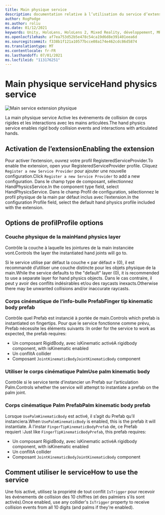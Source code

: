 ```yaml
---
title: Main physique service
description: documentation relative à l’utilisation du service d’extension physique de main dans MRTK
author: RogPodge
ms.author: roliu
ms.date: 01/12/2021
keywords: Unity, HoloLens, HoloLens 2, Mixed Reality, développement, MRTK
ms.openlocfilehash: af7ea753d52b5e478c54ca19d6d8e391401eea6d
ms.sourcegitcommit: f338b1f121a10577bcce08a174e462cdc86d5874
ms.translationtype: MT
ms.contentlocale: fr-FR
ms.lasthandoff: 07/01/2021
ms.locfileid: "113176251"
---
```

# <a name="hand-physics-service"></a><span data-ttu-id="609e2-104">Main physique service</span><span class="sxs-lookup"><span data-stu-id="609e2-104">Hand physics service</span></span>

![Main service extension physique](../images/hand-physics/MRTK_UX_HandPhysics_Main.jpg)

<span data-ttu-id="609e2-106">La main physique service Active les événements de collision de corps rigides et les interactions avec les mains articulées.</span><span class="sxs-lookup"><span data-stu-id="609e2-106">The hand physics service enables rigid body collision events and interactions with articulated hands.</span></span>

## <a name="enabling-the-extension"></a><span data-ttu-id="609e2-107">Activation de l’extension</span><span class="sxs-lookup"><span data-stu-id="609e2-107">Enabling the extension</span></span>

<span data-ttu-id="609e2-108">Pour activer l’extension, ouvrez votre profil RegisteredServiceProvider.</span><span class="sxs-lookup"><span data-stu-id="609e2-108">To enable the extension, open your RegisteredServiceProvider profile.</span></span> <span data-ttu-id="609e2-109">Cliquez `Register a new Service Provider` pour ajouter une nouvelle configuration.</span><span class="sxs-lookup"><span data-stu-id="609e2-109">Click `Register a new Service Provider` to add a new configuration.</span></span> <span data-ttu-id="609e2-110">Dans le champ type de composant, sélectionnez HandPhysicsService.</span><span class="sxs-lookup"><span data-stu-id="609e2-110">In the component type field, select HandPhysicsService.</span></span> <span data-ttu-id="609e2-111">Dans le champ Profil de configuration, sélectionnez le profil physique de la main par défaut inclus avec l’extension.</span><span class="sxs-lookup"><span data-stu-id="609e2-111">In the configuration Profile field, select the default hand physics profile included with the extension.</span></span>

## <a name="profile-options"></a><span data-ttu-id="609e2-112">Options de profil</span><span class="sxs-lookup"><span data-stu-id="609e2-112">Profile options</span></span>

### <a name="hand-physics-layer"></a><span data-ttu-id="609e2-113">Couche physique de la main</span><span class="sxs-lookup"><span data-stu-id="609e2-113">Hand physics layer</span></span>

<span data-ttu-id="609e2-114">Contrôle la couche à laquelle les jointures de la main instanciée vont.</span><span class="sxs-lookup"><span data-stu-id="609e2-114">Controls the layer the instantiated hand joints will go to.</span></span>

<span data-ttu-id="609e2-115">Si le service utilise par défaut la couche « par défaut » (0), il est recommandé d’utiliser une couche distincte pour les objets physique de la main.</span><span class="sxs-lookup"><span data-stu-id="609e2-115">While the service defaults to the "default" layer (0), it is recommended to use a separate layer for hand physics objects.</span></span> <span data-ttu-id="609e2-116">Dans le cas contraire, il peut y avoir des conflits indésirables et/ou des raycasts inexacts.</span><span class="sxs-lookup"><span data-stu-id="609e2-116">Otherwise there may be unwanted collisions and/or inaccurate raycasts.</span></span>

### <a name="finger-tip-kinematic-body-prefab"></a><span data-ttu-id="609e2-117">Corps cinématique de l’info-bulle Prefab</span><span class="sxs-lookup"><span data-stu-id="609e2-117">Finger tip kinematic body prefab</span></span>

<span data-ttu-id="609e2-118">Contrôle quel Prefab est instancié à portée de main.</span><span class="sxs-lookup"><span data-stu-id="609e2-118">Controls which prefab is instantiated on fingertips.</span></span> <span data-ttu-id="609e2-119">Pour que le service fonctionne comme prévu, Prefab nécessite les éléments suivants :</span><span class="sxs-lookup"><span data-stu-id="609e2-119">In order for the service to work as expected, the prefab requires:</span></span>

- <span data-ttu-id="609e2-120">Un composant RigidBody, avec isKinematic activé</span><span class="sxs-lookup"><span data-stu-id="609e2-120">A rigidbody component, with isKinematic enabled</span></span>
- <span data-ttu-id="609e2-121">Un conflit</span><span class="sxs-lookup"><span data-stu-id="609e2-121">A collider</span></span>
- <span data-ttu-id="609e2-122">Composant `JointKinematicBody`</span><span class="sxs-lookup"><span data-stu-id="609e2-122">`JointKinematicBody` component</span></span>

### <a name="use-palm-kinematic-body"></a><span data-ttu-id="609e2-123">Utiliser le corps cinématique Palm</span><span class="sxs-lookup"><span data-stu-id="609e2-123">Use palm kinematic body</span></span>

<span data-ttu-id="609e2-124">Contrôle si le service tente d’instancier un Prefab sur l’articulation Palm.</span><span class="sxs-lookup"><span data-stu-id="609e2-124">Controls whether the service will attempt to instantiate a prefab on the palm joint.</span></span>

### <a name="palm-kinematic-body-prefab"></a><span data-ttu-id="609e2-125">Corps cinématique Palm Prefab</span><span class="sxs-lookup"><span data-stu-id="609e2-125">Palm kinematic body prefab</span></span>

<span data-ttu-id="609e2-126">Lorsque `UsePalmKinematicBody` est activé, il s’agit du Prefab qu’il instanciera.</span><span class="sxs-lookup"><span data-stu-id="609e2-126">When `UsePalmKinematicBody` is enabled, this is the prefab it will instantiate.</span></span> <span data-ttu-id="609e2-127">À l’instar `FingerTipKinematicBodyPrefab` de, ce Prefab requiert :</span><span class="sxs-lookup"><span data-stu-id="609e2-127">Just like `FingerTipKinematicBodyPrefab`, this prefab requires:</span></span>

- <span data-ttu-id="609e2-128">Un composant RigidBody, avec isKinematic activé</span><span class="sxs-lookup"><span data-stu-id="609e2-128">A rigidbody component, with isKinematic enabled</span></span>
- <span data-ttu-id="609e2-129">Un conflit</span><span class="sxs-lookup"><span data-stu-id="609e2-129">A collider</span></span>
- <span data-ttu-id="609e2-130">Composant `JointKinematicBody`</span><span class="sxs-lookup"><span data-stu-id="609e2-130">`JointKinematicBody` component</span></span>

## <a name="how-to-use-the-service"></a><span data-ttu-id="609e2-131">Comment utiliser le service</span><span class="sxs-lookup"><span data-stu-id="609e2-131">How to use the service</span></span>

<span data-ttu-id="609e2-132">Une fois activé, utilisez la propriété de tout conflit `IsTrigger` pour recevoir les événements de collision des 10 chiffres (et des palmiers s’ils sont activés).</span><span class="sxs-lookup"><span data-stu-id="609e2-132">Once enabled, use any collider's `IsTrigger` property to receive collision events from all 10 digits (and palms if they're enabled).</span></span>

